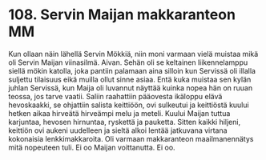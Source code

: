 


    
# 108. Servin Maijan makkaranteon MM

Kun ollaan näin lähellä Servin Mökkiä, niin moni varmaan vielä muistaa mikä oli Servin Maijan viinasilmä. Aivan. Sehän oli 
se keltainen liikennelamppu siellä mökin katolla, joka pantiin palamaan aina silloin kun Servissä oli illalla suljettu tilaisuus 
eikä muilla ollut sinne asiaa. Entä kuka muistaa sen kylän juhlan Servissä, kun Maija oli luvannut näyttää kuinka nopea hän 
on ruuan teossa, jos tarve vaatii. Saliin raahattiin pääovesta ikäloppu elävä hevoskaakki, se ohjattiin salista keittiöön, ovi 
sulkeutui ja keittiöstä kuului hetken aikaa hirveätä hirveämpi melu ja meteli. Kuului Maijan tuttua karjuntaa, hevosen 
hirnuntaa, ryskettä ja pauketta. Sitten kaikki hiljeni, keittiön ovi aukeni uudelleen ja sieltä alkoi lentää jatkuvana virtana 
kokonaisia lenkkimakkaroita. Oli varmaan makkaranteon maailmanennätys mitä nopeuteen tuli. Ei oo Maijan voittanutta. Ei 
oo.

